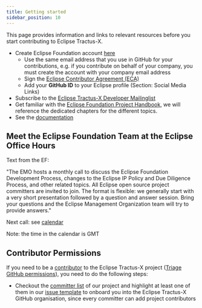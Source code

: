 ```yaml
---
title: Getting started
sidebar_position: 10
---
```


This page provides information and links to relevant resources before you start contributing to Eclipse Tractus-X.

- Create Eclipse Foundation account [here](https://accounts.eclipse.org/user/register)
  - Use the same email address that you use in GitHub for your contributions, e.g. if you contribute on behalf of your company, you must create the account with your company email address
  - Sign the [Eclipse Contributor Agreement (ECA)](https://www.eclipse.org/legal/ECA.php)
  - Add your **GitHub ID** to your Eclipse profile (Section: Social Media Links)
- Subscribe to the [Eclipse Tractus-X Developer Mailinglist](https://accounts.eclipse.org/mailing-list/tractusx-dev)
- Get familiar with the [Eclipse Foundation Project Handbook](https://www.eclipse.org/projects/handbook/), we will reference the dedicated chapters for the different topics.
- See the [documentation](../dev_links.md#eclipse-foundation-documentation)

## Meet the Eclipse Foundation Team at the Eclipse Office Hours

Text from the EF:

"The EMO hosts a monthly call to discuss the Eclipse Foundation Development Process, changes to the Eclipse IP Policy and Due Diligence Process, and other related topics. All Eclipse open source project committers are invited to join. The format is flexible: we generally start with a very short presentation followed by a question and answer session. Bring your questions and the Eclipse Management Organization team will try to provide answers."

Next call: see [calendar](https://www.eclipse.org/projects/calendar/)

Note: the time in the calendar is GMT

## Contributor Permissions

If you need to be a [contributor](https://www.eclipse.org/projects/handbook/#contributing-contributors) to the Eclipse Tractus-X project ([Triage GitHub permissions](https://docs.github.com/en/organizations/managing-user-access-to-your-organizations-repositories/managing-repository-roles/repository-roles-for-an-organization#permissions-for-each-role)), you need to do the following steps:

- Checkout the [committer list](https://projects.eclipse.org/projects/automotive.tractusx/who) of our project and highlight at least one of them in our [issue template](https://github.com/eclipse-tractusx/sig-infra/issues/new?assignees=&labels=support&projects=&template=support-add-project-contributor.md&title=New+Tractus-X+project+contributor) to onboard you into the Eclipse Tractus-X GitHub organisation, since every committer can add project contributors
